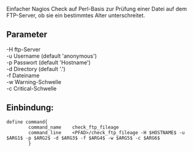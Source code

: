 Einfacher Nagios Check auf Perl-Basis zur Prüfung einer Datei auf dem FTP-Server, ob sie ein bestimmtes Alter unterschreitet.

## Parameter
   -H ftp-Server<br/>
   -u Username (default 'anonymous')<br/>
   -p Passwort (default 'Hostname')<br/>
   -d Directory (default '.')<br/>
   -f Dateiname<br/>
   -w Warning-Schwelle<br/>
   -c Critical-Schwelle<br/>

## Einbindung:
```
define command{
        command_name    check_ftp_fileage
        command_line    <PFAD>/check_ftp_fileage -H $HOSTNAME$ -u $ARG1$ -p $ARG2$ -d $ARG3$ -f $ARG4$ -w $ARG5$ -c $ARG6$
        }
```
